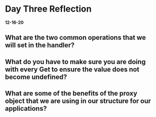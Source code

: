# Day Three Reflection
__12-16-20__

## What are the two common operations that we will set in the handler?


## What do you have to make sure you are doing with every Get to ensure the value does not become undefined?


## What are some of the benefits of the proxy object that we are using in our structure for our applications?